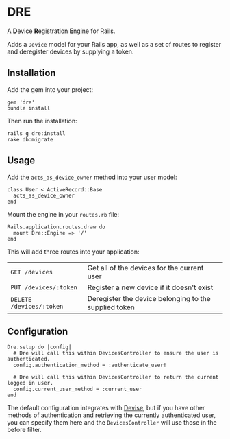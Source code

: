 # DRE
A **D**evice **R**egistration **E**ngine for Rails.

Adds a `Device` model for your Rails app, as well as a set of routes to register and deregister devices by supplying a token.

## Installation

Add the gem into your project:

```
gem 'dre'
bundle install
```

Then run the installation:
```
rails g dre:install
rake db:migrate
```

## Usage

Add the `acts_as_device_owner` method into your user model:

```
class User < ActiveRecord::Base
  acts_as_device_owner
end
```

Mount the engine in your `routes.rb` file:
```
Rails.application.routes.draw do
  mount Dre::Engine => '/'
end
```

This will add three routes into your application:

|                           |                                                       |
|---------------------------|-------------------------------------------------------|
| `GET /devices`            | Get all of the devices for the current user           |
| `PUT /devices/:token`     | Register a new device if it doesn't exist             |
| `DELETE /devices/:token`  | Deregister the device belonging to the supplied token |

## Configuration

```
Dre.setup do |config|
  # Dre will call this within DevicesController to ensure the user is authenticated.
  config.authentication_method = :authenticate_user!

  # Dre will call this within DevicesController to return the current logged in user.
  config.current_user_method = :current_user
end

```

The default configuration integrates with [Devise](https://github.com/plataformatec/devise), but if you have other methods of authentication and retrieving the currently authenticated user, you can specify them here and the `DevicesController` will use those in the before filter.